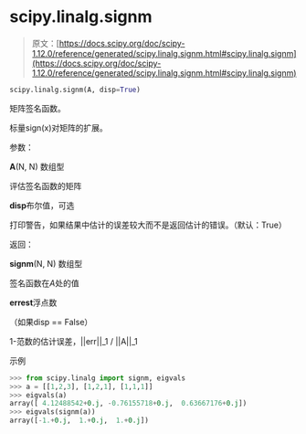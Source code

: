 # scipy.linalg.signm

> 原文：[https://docs.scipy.org/doc/scipy-1.12.0/reference/generated/scipy.linalg.signm.html#scipy.linalg.signm](https://docs.scipy.org/doc/scipy-1.12.0/reference/generated/scipy.linalg.signm.html#scipy.linalg.signm)

```py
scipy.linalg.signm(A, disp=True)
```

矩阵签名函数。

标量sign(x)对矩阵的扩展。

参数：

**A**(N, N) 数组型

评估签名函数的矩阵

**disp**布尔值，可选

打印警告，如果结果中估计的误差较大而不是返回估计的错误。（默认：True）

返回：

**signm**(N, N) 数组型

签名函数在*A*处的值

**errest**浮点数

（如果disp == False）

1-范数的估计误差，||err||_1 / ||A||_1

示例

```py
>>> from scipy.linalg import signm, eigvals
>>> a = [[1,2,3], [1,2,1], [1,1,1]]
>>> eigvals(a)
array([ 4.12488542+0.j, -0.76155718+0.j,  0.63667176+0.j])
>>> eigvals(signm(a))
array([-1.+0.j,  1.+0.j,  1.+0.j]) 
```

